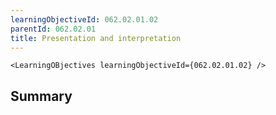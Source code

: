 ```yaml
---
learningObjectiveId: 062.02.01.02
parentId: 062.02.01
title: Presentation and interpretation
---
```


```tsx eval
<LearningOBjectives learningObjectiveId={062.02.01.02} />
```

## Summary
